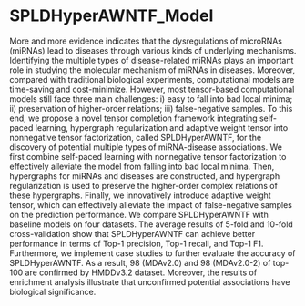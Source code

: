 # SPLDHyperAWNTF_Model
More and more evidence indicates that the dysregulations of microRNAs (miRNAs) lead to diseases through various kinds of underlying mechanisms. Identifying the multiple types of disease-related miRNAs plays an important role in studying the molecular mechanism of miRNAs in diseases. Moreover, compared with traditional biological experiments, computational models are time-saving and cost-minimize. However, most tensor-based computational models still face three main challenges: i) easy to fall into bad local minima; ii) preservation of higher-order relations; iii) false-negative samples. To this end, we propose a novel tensor completion framework integrating self-paced learning, hypergraph regularization and adaptive weight tensor into nonnegative tensor factorization, called SPLDHyperAWNTF, for the discovery of potential multiple types of miRNA-disease associations. We first combine self-paced learning with nonnegative tensor factorization to effectively alleviate the model from falling into bad local minima. Then, hypergraphs for miRNAs and diseases are constructed, and hypergraph regularization is used to preserve the higher-order complex relations of these hypergraphs. Finally, we innovatively introduce adaptive weight tensor, which can effectively alleviate the impact of false-negative samples on the prediction performance. We compare SPLDHyperAWNTF with baseline models on four datasets. The average results of 5-fold and 10-fold cross-validation show that SPLDHyperAWNTF can achieve better performance in terms of Top-1 precision, Top-1 recall, and Top-1 F1. Furthermore, we implement case studies to further evaluate the accuracy of SPLDHyperAWNTF. As a result, 98 (MDAv2.0) and 98 (MDAv2.0-2) of top-100 are confirmed by HMDDv3.2 dataset. Moreover, the results of enrichment analysis illustrate that unconfirmed potential associations have biological significance.
